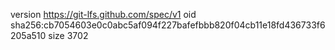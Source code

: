version https://git-lfs.github.com/spec/v1
oid sha256:cb7054603e0c0abc5af094f227bafefbbb820f04cb11e18fd436733f6205a510
size 3702
